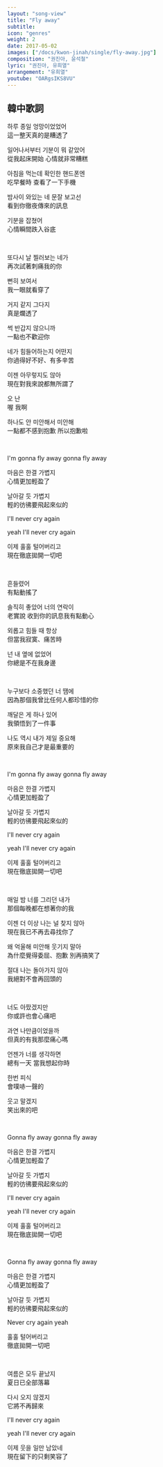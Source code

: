 ```yaml
---
layout: "song-view"
title: "Fly away"
subtitle:
icon: "genres"
weight: 2
date: 2017-05-02
images: ["/docs/kwon-jinah/single/fly-away.jpg"]
composition: "권진아, 윤석철"
lyric: "권진아, 유희열"
arrangement: "유희열"
youtube: "OARgsIKS8VU"
---
```


## 韓中歌詞

하루 종일 엉망이었었어  
這一整天真的是糟透了  

일어나서부터 기분이 뭐 같았어  
從我起床開始 心情就非常糟糕  

아침을 먹는데 확인한 핸드폰엔  
吃早餐時 查看了一下手機  

밤사이 와있는 네 문잘 보고선  
看到你徹夜傳來的訊息  

기분을 잡쳤어  
心情瞬間跌入谷底  

<br>

또다시 날 찔러보는 네가  
再次試著刺痛我的你  

뻔히 보여서  
我一眼就看穿了  

거지 같지 그다지  
真是爛透了  

썩 반갑지 않으니까  
一點也不歡迎你  

네가 힘들어하는지 어떤지  
你過得好不好、有多辛苦  

이젠 아무렇지도 않아  
現在對我來說都無所謂了  

오 난  
喔 我啊  

하나도 안 미안해서 미안해  
一點都不感到抱歉 所以抱歉啦  

<br>

I'm gonna fly away gonna fly away  

마음은 한결 가볍지  
心情更加輕盈了  

날아갈 듯 가볍지  
輕的彷彿要飛起來似的  

I'll never cry again  

yeah I'll never cry again  

이제 훌훌 털어버리고  
現在徹底拋開一切吧  

<br>

흔들렸어  
有點動搖了  

솔직히 좋았어 너의 연락이  
老實說 收到你的訊息我有點動心  

외롭고 힘들 때 항상  
但當我寂寞、痛苦時  

넌 내 옆에 없었어  
你總是不在我身邊  

<br>

누구보다 소중했던 너 땜에  
因為那個我曾比任何人都珍惜的你  

깨달은 게 하나 있어  
我領悟到了一件事  

나도 역시 내가 제일 중요해  
原來我自己才是最重要的  

<br>

I'm gonna fly away gonna fly away  

마음은 한결 가볍지  
心情更加輕盈了  

날아갈 듯 가볍지  
輕的彷彿要飛起來似的  

I'll never cry again  

yeah I'll never cry again  

이제 훌훌 털어버리고  
現在徹底拋開一切吧  

<br>

매일 밤 너를 그리던 내가  
那個每晚都在想著你的我  

이젠 더 이상 나는 널 찾지 않아  
現在我已不再去尋找你了 

왜 억울해 미안해 웃기지 말아  
為什麼覺得委屈、抱歉 別再搞笑了  

절대 나는 돌아가지 않아  
我絕對不會再回頭的  

<br>

너도 아팠겠지만  
你或許也會心痛吧  

과연 나만큼이었을까  
但真的有我那麼痛心嗎  

언젠가 너를 생각하면  
總有一天 當我想起你時  

한번 피식  
會噗哧一聲的  

웃고 말겠지  
笑出來的吧  

<br>

Gonna fly away gonna fly away  

마음은 한결 가볍지  
心情更加輕盈了  

날아갈 듯 가볍지  
輕的彷彿要飛起來似的  

I'll never cry again  

yeah I'll never cry again  

이제 훌훌 털어버리고  
現在徹底拋開一切吧  

<br>

Gonna fly away gonna fly away  

마음은 한결 가볍지  
心情更加輕盈了  

날아갈 듯 가볍지  
輕的彷彿要飛起來似的  

Never cry again yeah  

훌훌 털어버리고  
徹底拋開一切吧  

<br>

여름은 모두 끝났지  
夏日已全部落幕  

다시 오지 않겠지  
它將不再歸來  

I'll never cry again  

yeah I'll never cry again  

이제 웃을 일만 남았네  
現在留下的只剩笑容了  
